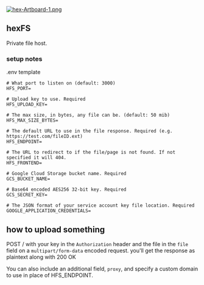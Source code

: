 [![hex-Artboard-1.png](https://i.postimg.cc/hG3JbB0b/hex-Artboard-1.png)](https://postimg.cc/4KVNsjqm)

## hexFS

Private file host.

### setup notes

.env template

```
# What port to listen on (default: 3000)
HFS_PORT=

# Upload key to use. Required
HFS_UPLOAD_KEY=

# The max size, in bytes, any file can be. (default: 50 mib)
HFS_MAX_SIZE_BYTES=

# The default URL to use in the file response. Required (e.g. https://test.com/fileID.ext) 
HFS_ENDPOINT=

# The URL to redirect to if the file/page is not found. If not specified it will 404.
HFS_FRONTEND=

# Google Cloud Storage bucket name. Required
GCS_BUCKET_NAME=

# Base64 encoded AES256 32-bit key. Required
GCS_SECRET_KEY=

# The JSON format of your service account key file location. Required
GOOGLE_APPLICATION_CREDENTIALS=
```

## how to upload something

POST / with your key in the `Authorization` header and the file in the `file` field on a `multipart/form-data` encoded request. you'll get the response as plaintext along with 200 OK

You can also include an additional field, `proxy`, and specify a custom domain to use in place of HFS_ENDPOINT.